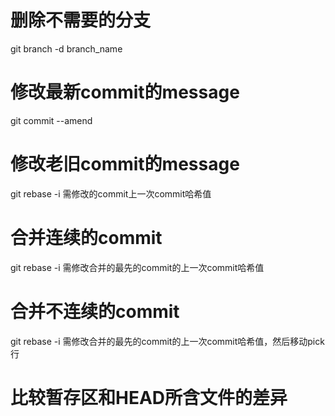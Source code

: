 # 删除不需要的分支
git branch -d branch_name

# 修改最新commit的message
git commit --amend

# 修改老旧commit的message
git rebase -i 需修改的commit上一次commit哈希值

# 合并连续的commit
git rebase -i 需修改合并的最先的commit的上一次commit哈希值

# 合并不连续的commit
git rebase -i 需修改合并的最先的commit的上一次commit哈希值，然后移动pick行

# 比较暂存区和HEAD所含文件的差异